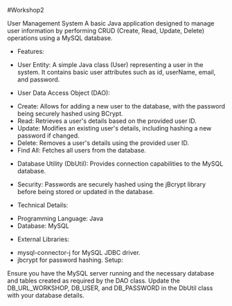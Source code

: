 #Workshop2

User Management System
A basic Java application designed to manage user information by performing CRUD (Create, Read, Update, Delete) operations using a MySQL database.

* Features:

- User Entity: 
A simple Java class (User) representing a user in the system. It contains basic user attributes such as id, userName, email, and password.
* User Data Access Object (DAO):
- Create: 
Allows for adding a new user to the database, with the password being securely hashed using BCrypt.
- Read: 
Retrieves a user's details based on the provided user ID.
- Update: 
Modifies an existing user's details, including hashing a new password if changed.
- Delete: 
Removes a user's details using the provided user ID.
- Find All: 
Fetches all users from the database.

* Database Utility (DbUtil): 
Provides connection capabilities to the MySQL database.
* Security:
Passwords are securely hashed using the jBcrypt library before being stored or updated in the database.

* Technical Details:
- Programming Language: Java
- Database: MySQL
* External Libraries:
- mysql-connector-j for MySQL JDBC driver.
- jbcrypt for password hashing.
Setup:

Ensure you have the MySQL server running and the necessary database and tables created as required by the DAO class. 
Update the DB_URL_WORKSHOP, DB_USER, and DB_PASSWORD in the DbUtil class with your database details.
